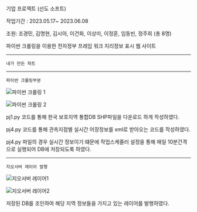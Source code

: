 기업 프로젝트 (선도 소프트)


작업기간 : 2023.05.17~ 2023.06.08 


조원: 조경민, 김명현, 김시아, 이건화, 이상미, 이정훈, 임동빈, 정주희 (총 8명)

파이썬 크롤링을 이용한 전자정부 프레임 워크 지리정보 표시 웹 사이트

------------------------------------------------------------------------------------------------------------------------

    내가 만든 파트
------------------------------------------------------------------------------------------------------------------------

    파이썬 크롤링부분
    
    
![파이썬 크롤링 1](https://github.com/leejeonghoon123/LJH_Portfolio/assets/127282120/c73e60e7-4d29-4268-900e-db0019276c9d)

![파이썬 크롤링 2](https://github.com/leejeonghoon123/LJH_Portfolio/assets/127282120/9250d4e1-6bb2-406f-bf51-84ddcf252b8e)


pj1.py 코드를 통해 한국 보호지역 통합DB SHP파일을 다운로드 하게 작성하였다.
        
pj4.py 코드를 통해 관측지점별 실시간 어장정보를 xml로 받아오는 코드를 작성하였다.

pj4.py 파일의 경우 실시간 정보이기 떄문에 작업스케줄러 설정을 통해 매일 10분간격으로 실행되어 DB에 저장되도록 하였다.

------------------------------------------------------------------------------------------------------------------------

    지오서버 레이어 발행


![지오서버 레이어1](https://github.com/leejeonghoon123/LJH_Portfolio/assets/127282120/8990b610-1fd8-495d-b795-735aedd1df77)

![지오서버 레이어2](https://github.com/leejeonghoon123/LJH_Portfolio/assets/127282120/00097360-a453-4ad1-8fb4-7211ce0f9f29)


저장된 DB를 조인하여 해당 지역 정보들을 가지고 있는 레이어를 발행하였다.



